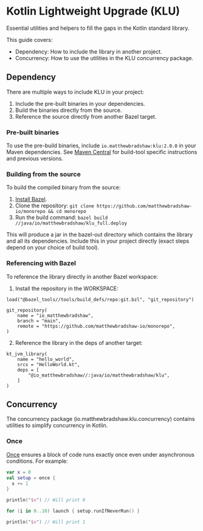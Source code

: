 # Kotlin Lightweight Upgrade (KLU)

Essential utilities and helpers to fill the gaps in the Kotlin standard library.

This guide covers:

- Dependency: How to include the library in another project.
- Concurrency: How to use the utilities in the KLU concurrency package.

## Dependency

There are multiple ways to include KLU in your project:

1. Include the pre-built binaries in your dependencies.
2. Build the binaries directly from the source.
3. Reference the source directly from another Bazel target.

### Pre-built binaries

To use the pre-build binaries, include `io.matthewbradshaw:klu:2.0.0` in your Maven dependencies. See [Maven Central](https://search.maven.org/artifact/io.matthewbradshaw/klu) for build-tool specific instructions and previous versions.

### Building from the source

To build the compiled binary from the source:

1. [Install Bazel](https://docs.bazel.build/versions/main/install.html).
2. Clone the repository: `git clone https://github.com/matthewbradshaw-io/monorepo && cd monorepo`
3. Run the build command: `bazel build //java/io/matthewbradshaw/klu_full.deploy`

This will produce a jar in the bazel-out directory which contains the library and all its dependencies. Include this in your project directly (exact steps depend on your choice of build tool).

### Referencing with Bazel

To reference the library directly in another Bazel workspace:

1. Install the repository in the WORKSPACE:

```
load("@bazel_tools//tools/build_defs/repo:git.bzl", "git_repository")

git_repository(
    name = "io_matthewbradshaw",
    branch = "main",
    remote = "https://github.com/matthewbradshaw-io/monorepo",
)
```

2. Reference the library in the deps of another target:

```
kt_jvm_library(
    name = "hello_world",
    srcs = "HelloWorld.kt",
    deps = [
        "@io_matthewbradshaw//:java/io/matthewbradshaw/klu",
    ]
)
```

## Concurrency

The concurrency package (io.matthewbradshaw.klu.concurrency) contains utilities to simplify concurrency in Kotlin.

### Once

[Once](https://github.com/matthewbradshaw-io/monorepo/blob/main/java/io/matthewbradshaw/klu/concurrency/Once.kt) ensures a block of code runs exactly once even under asynchronous conditions. For example:

```kotlin
var x = 0
val setup = once {
  x += 1
}

println("$x") // Will print 0

for (i in 0..10) launch { setup.runIfNeverRun() }

println("$x") // Will print 1
```